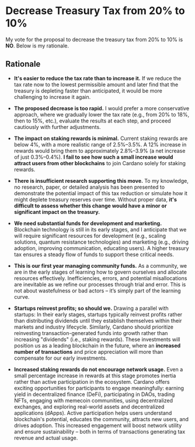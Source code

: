 # Decrease Treasury Tax from 20% to 10%

My vote for the proposal to decrease the treasury tax from 20% to 10% is **NO**. Below is my rationale.

## Rationale

* **It's easier to reduce the tax rate than to increase it.** If we reduce the tax rate now to the lowest permissible amount and later find that the treasury is depleting faster than anticipated, it would be more challenging to increase it again. 

* **The proposed decrease is too rapid.** I would prefer a more conservative approach, where we gradually lower the tax rate (e.g., from 20% to 18%, then to 15%, etc.), evaluate the results at each step, and proceed cautiously with further adjustments.

* **The impact on staking rewards is minimal.** Current staking rewards are below 4%, with a more realistic range of 2.5%–3.5%. A 12% increase in rewards would bring them to approximately 2.8%–3.9% (a net increase of just 0.3%–0.4%). **I fail to see how such a small increase would attract users from other blockchains** to join Cardano solely for staking rewards.

* **There is insufficient research supporting this move.** To my knowledge, no research, paper, or detailed analysis has been presented to demonstrate the potential impact of this tax reduction or simulate how it might deplete treasury reserves over time. Without proper data, **it's difficult to assess whether this change would have a minor or significant impact on the treasury.**

* **We need substantial funds for development and marketing.** Blockchain technology is still in its early stages, and I anticipate that we will require significant resources for development (e.g., scaling solutions, quantum resistance technologies) and marketing (e.g., driving adoption, improving communication, educating users). A higher treasury tax ensures a steady flow of funds to support these critical needs.

* **This is our first year managing community funds.** As a community, we are in the early stages of learning how to govern ourselves and allocate resources effectively. Inefficiencies, errors, and potential misallocations are inevitable as we refine our processes through trial and error. This is not about wastefulness or bad actors – it’s simply part of the learning curve.

* **Startups reinvest profits; so should we.** Drawing a parallel with startups: In their early stages, startups typically reinvest profits rather than distributing dividends until they establish themselves within their markets and industry lifecycle. Similarly, Cardano should prioritize reinvesting transaction-generated funds into growth rather than increasing "dividends" (i.e., staking rewards). These investments will position us as a leading blockchain in the future, where an **increased number of transactions** and price appreciation will more than compensate for our early investments.

* **Increased staking rewards do not encourage network usage.** Even a small percentage increase in rewards at this stage promotes inertia rather than active participation in the ecosystem. Cardano offers exciting opportunities for participants to engage meaningfully: earning yield in decentralized finance (DeFi), participating in DAOs, trading NFTs, engaging with memecoin communities, using decentralized exchanges, and exploring real-world assets and decentralized applications (dApps). Active participation helps users understand blockchain's potential, educates the community, attracts new users, and drives adoption. This increased engagement will boost network utility and ensure sustainability – both in terms of transactions generating tax revenue and actual usage.
